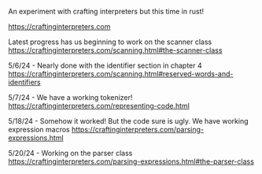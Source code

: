 An experiment with crafting interpreters but this time in rust!

https://craftinginterpreters.com

Latest progress has us beginning to work on the scanner class
https://craftinginterpreters.com/scanning.html#the-scanner-class

5/6/24 - Nearly done with the identifier section in chapter 4
https://craftinginterpreters.com/scanning.html#reserved-words-and-identifiers

5/7/24 - We have a working tokenizer!
https://craftinginterpreters.com/representing-code.html

5/18/24 - Somehow it worked! But the code sure is ugly. We have working expression macros
https://craftinginterpreters.com/parsing-expressions.html

5/20/24 - Working on the parser class
https://craftinginterpreters.com/parsing-expressions.html#the-parser-class